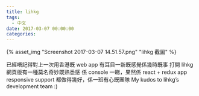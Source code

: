 ```yaml
---
title: lihkg
tags:
  - 中文
date: 2017-03-07 00:00:00
categories:
---
```



{% asset_img "Screenshot 2017-03-07 14.51.57.png" "lihkg 截圖" %}  

已經唔記得對上一次用香港既 web app 有耳目一新既感覺係幾時既事
打開 lihkg 網頁版有一種莫名奇妙既熟悉感
係 console 一睇，果然係 react + redux app
responsive support 都做得幾好，係一班有心既團隊
My kudos to lihkg’s development team :)
